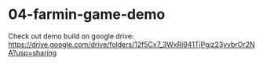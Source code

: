 # 04-farmin-game-demo

Check out demo build on google drive:
https://drive.google.com/drive/folders/12f5Cx7_3WxRi941TjPgjz23yvbrOr2NA?usp=sharing
